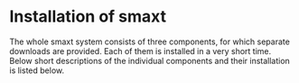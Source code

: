 # Installation of smaxt

The whole smaxt system consists of three components, for which separate downloads are provided. Each of them is installed in a very short time. Below short descriptions of the individual components and their installation is listed below.

